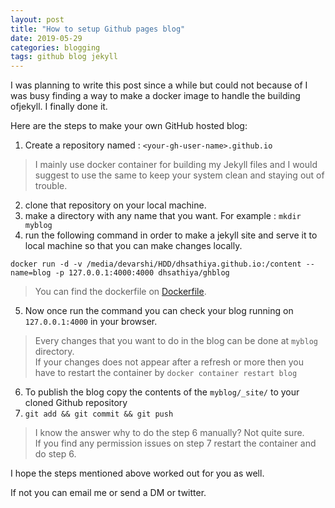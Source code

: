 ```yaml
---
layout: post
title: "How to setup Github pages blog"
date: 2019-05-29
categories: blogging
tags: github blog jekyll
---
```

I was planning to write this post since a while but could not because of I was busy finding a way to make a docker image to handle the building ofjekyll. I finally done it.

Here are the steps to make your own GitHub hosted blog:

1. Create a repository named : `<your-gh-user-name>.github.io`
> I mainly use docker container for building my Jekyll files and I would suggest to use the same to keep your system clean and staying out of trouble.
2. clone that repository on your local machine.
3. make a directory with any name that you want. For example : `mkdir myblog`
4. run the following command in order to make a jekyll site and serve it to local machine so that you can make changes locally.
```
docker run -d -v /media/devarshi/HDD/dhsathiya.github.io:/content --name=blog -p 127.0.0.1:4000:4000 dhsathiya/ghblog
```
> You can find the dockerfile on [Dockerfile][Dockerfile].
5. Now once run the command you can check your blog running on `127.0.0.1:4000` in your browser.
> Every changes that you want to do in the blog can be done at `myblog` directory.<br/>
> If your changes does not appear after a refresh or more then you have to restart the container by `docker container restart blog`
6. To publish the blog copy the contents of the `myblog/_site/` to your cloned Github repository
7. `git add && git commit && git push`
> I know the answer why to do the step 6 manually? Not quite sure. <br/>
> If you find any permission issues on step 7 restart the container and do step 6.

I hope the steps mentioned above worked out for you as well.

If not you can email me or send a DM or twitter.
 
[Dockerfile]: https://github.com/dhsathiya/docker/tree/master/dockerfiles/ghblog

